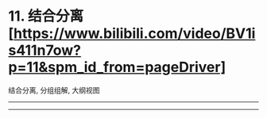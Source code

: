 

# 11. 结合分离[https://www.bilibili.com/video/BV1is411n7ow?p=11&spm_id_from=pageDriver]
  结合分离, 分组组解, 大纲视图
  ********
    
  ********